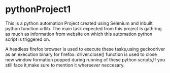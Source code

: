 # pythonProject1
This is a python automation Project created using Selenium and inbuilt python function urllib. The main task expected from this project is gathring as much as information from
website on which this automation python script is triggered on. 

A headless firefox browser is used to execute these tasks,using geckodriver as an execution binary for firefox.
driver.close() function is used to close new window formation popped during running of these python scripts,If you still face it,make sure to mention it whereever neccesary. 


 
